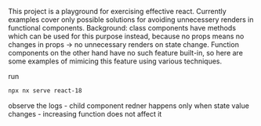 This project is a playground for exercising effective react. Currently examples cover only possible solutions for avoiding unnecessery renders in functional components. 
Background: class components have methods which can be used for this purpose instead, because no props means no changes in props -> no unnecessary renders on state change. Function components on the other hand have no such feature built-in, so here are some examples of mimicing this feature using various techniques.

run

```bash
npx nx serve react-18
```

observe the logs - child component redner happens only when state value changes - increasing function does not affect it